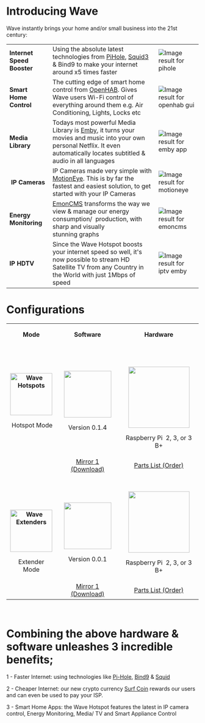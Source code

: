 <h1 id="mcetoc_1cb5rbkj50">Introducing&nbsp;Wave</h1>
<p>Wave&nbsp;instantly&nbsp;brings&nbsp;your home and/or small business into the&nbsp;21st century:</p>
<table width="553">
  <tbody>
    <tr>
      <td><strong>Internet Speed Booster</strong></td>
      <td>Using the absolute latest technologies from <a href="https://pi-hole.net">PiHole</a>, <a href="https://squidproxy.org">Squid3</a> &amp; Bind9 to make your internet around x5 times faster&nbsp;</td>
      <td><img src="https://i0.wp.com/pi-hole.net/wp-content/uploads/2016/12/dashboard212.png?resize=525%2C336&amp;ssl=1" alt="Image result for pihole" /></td>
    </tr>
    <tr>
      <td><strong>Smart Home Control</strong></td>
      <td>The cutting edge of smart home control from <a href="https://www.openhab.org">OpenHAB</a>. Gives Wave users Wi-Fi control of everything around them e.g. Air Conditioning, Lights, Locks etc</td>
      <td><img src="https://docs.openhab.org/addons/uis/habpanel/doc/images/habpanel_screenshot1.png" alt="Image result for openhab gui" /></td>
    </tr>
    <tr>
      <td><strong>Media Library</strong></td>
      <td>Todays most powerful Media Library is <a href="https://emby.media">Emby</a>, it turns your movies and music into your own personal Netflix. It even automatically locates subtitled &amp; audio in all languages</td>
      <td><img src="https://lh3.googleusercontent.com/HemYqsE8tkSnuLGd7Xil9QTtwpliOHG5-OQN5oYcA8sbWy0SYdZ2LWI9Jchknw4lDvRZmvVkCw=w640-h400-e365" alt="Image result for emby app" /></td>
    </tr>
    <tr>
      <td>&nbsp;<strong>IP Cameras</strong></td>
      <td>IP Cameras made very simple with <a href="https://github.com/ccrisan/motioneye/wiki">MotionEye</a>. This is by far the fastest and easiest solution, to get started with your IP Cameras</td>
      <td><img src="https://iu8cri.altervista.org/wp-content/uploads/2017/09/motioneye_3.png" alt="Image result for motioneye" /></td>
    </tr>
    <tr>
      <td><strong>Energy Monitoring</strong></td>
      <td><a href="https://emoncms.org">EmonCMS</a> transforms the way we view &amp; manage our energy consumption/&nbsp; production, with sharp and visually stunning&nbsp;graphs</td>
      <td><img src="https://emoncms.org/Modules/site/emoncms_front.png" alt="Image result for emoncms" /></td>
    </tr>
    <tr>
      <td><strong>IP HDTV</strong></td>
      <td>Since the Wave Hotspot boosts your internet speed so well, it's now possible to stream HD Satellite TV from any Country in the World with just 1Mbps of speed</td>
      <td><img src="http://i.imgur.com/Y07Lpwp.png" alt="Image result for iptv emby" /></td>
    </tr>
  </tbody>
</table>
<h1 id="mcetoc_1cb5s9gnn5">Configurations</h1>
<table>
  <tbody>
    <tr>
      <td style="text-align: center;">
        <p><strong>Mode</strong></p>
      </td>
      <td style="text-align: center;"><strong>Software</strong></td>
      <td style="text-align: center;"><strong>Hardware</strong></td>
    </tr>
    <tr>
      <td style="text-align: center;">
        <p><strong><img src="https://thumb.ibb.co/iKdDZ7/wave_hotspots.png" alt="Wave Hotspots" width="110" height="110" /></strong></p>
        <p><strong>&nbsp;</strong>Hotspot Mode</p>
      </td>
      <td style="text-align: center;">
        <p><img src="https://encrypted-tbn0.gstatic.com/images?q=tbn:ANd9GcSaeH-_N07SOt_mhm31HnhPWPuX_K4Ky7QykZnR5hLGnRkku7Go" alt="" width="124" height="122" /></p>
        <p>Version&nbsp;0.1.4</p>
      </td>
      <td style="text-align: center;">
        <p>&nbsp;</p>
        <p><strong><img src="https://image.ibb.co/fGVAYS/wave_hotspot_0_1_0.png" alt="" width="160" height="160" /></strong></p>
        <p>Raspberry Pi&nbsp; 2, 3, or 3 B+</p>
      </td>
    </tr>
    <tr>
      <td style="text-align: center;">&nbsp;</td>
      <td style="text-align: center;"><a href="https://mega.nz/#!ZKYDGZiI!AhXw3_EXam4vBaWzHyjTHMpd8P4s7ZBJgcuk37s7-ao">Mirror 1 (Download)</a></td>
      <td style="text-align: center;"><a href="https://github.com/unclehowell/WaveOS/blob/master/parts-list.csv">Parts List (Order)</a></td>
    </tr>
    <tr>
      <td style="text-align: center;">&nbsp;</td>
      <td style="text-align: center;">&nbsp;</td>
      <td style="text-align: center;">&nbsp;</td>
    </tr>
    <tr>
      <td style="text-align: center;" rowspan="2">
        <p>&nbsp;</p>
        <p><strong><img src="https://thumb.ibb.co/jAesSS/extenders.png" alt="Wave Extenders" width="110" height="110" /></strong></p>
        <p>Extender Mode</p>
        <p>&nbsp;</p>
      </td>
      <td style="text-align: center;">
        <p><img src="https://encrypted-tbn0.gstatic.com/images?q=tbn:ANd9GcSaeH-_N07SOt_mhm31HnhPWPuX_K4Ky7QykZnR5hLGnRkku7Go" alt="" width="124" height="122" /></p>
        <p>Version&nbsp;0.0.1</p>
      </td>
      <td style="text-align: center;">
        <p><strong><img src="https://image.ibb.co/fGVAYS/wave_hotspot_0_1_0.png" alt="" width="160" height="160" /></strong></p>
        <p>Raspberry Pi&nbsp; 2, 3, or 3 B+</p>
      </td>
    </tr>
    <tr>
      <td style="text-align: center;"><a href="https://mega.nz/#!ZKYDGZiI!AhXw3_EXam4vBaWzHyjTHMpd8P4s7ZBJgcuk37s7-ao">Mirror 1 (Download)</a></td>
      <td style="text-align: center;"><a href="https://github.com/unclehowell/WaveOS/blob/master/parts-list.csv">Parts List (Order)</a></td>
    </tr>
  </tbody>
</table>
<p>&nbsp;</p>
<h1 id="mcetoc_1cb5rbkj81">Combining the above&nbsp;hardware &amp; software unleashes 3 incredible benefits;</h1>
<p>1 - Faster Internet: using technologies like <a href="https://pi-hole.net">Pi-Hole</a>, <a href="https://wiki.debian.org/Bind9">Bind9</a> &amp; <a href="https://squidproxy.org">Squid</a></p>
<p>2 - Cheaper Internet: our new crypto currency <a href="#">Surf Coin</a> rewards our users and can even be used to pay your ISP.</p>
<p>3 - Smart Home Apps: the Wave Hotspot features the latest in IP camera control, Energy Monitoring, Media/ TV and Smart Appliance Control</p>


